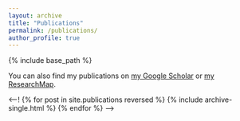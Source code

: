 ```yaml
---
layout: archive
title: "Publications"
permalink: /publications/
author_profile: true
---
```


{% include base_path %}

You can also find my publications on [my Google Scholar]({{site.author.googlescholar}}) or [my ResearchMap]({{site.author.researchmap}}).

<--!
{% for post in site.publications reversed %}
  {% include archive-single.html %}
{% endfor %}
-->
